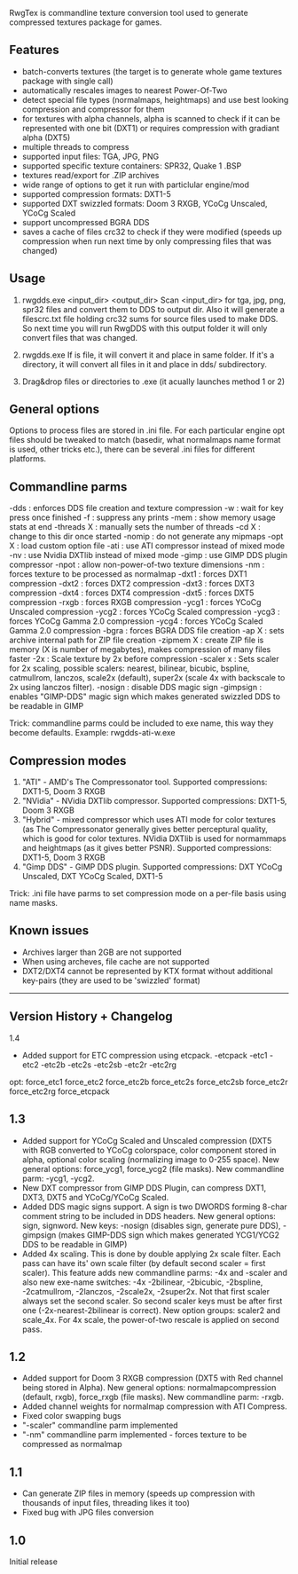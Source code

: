RwgTex is commandline texture conversion tool used to generate compressed textures package for games.

Features
------

- batch-converts textures (the target is to generate whole game textures
  package with single call)
- automatically rescales images to nearest Power-Of-Two
- detect special file types (normalmaps, heightmaps) and use best looking
  compression and compressor for them
- for textures with alpha channels, alpha is scanned to check if it can be
  represented with one bit (DXT1) or requires compression with gradiant
  alpha (DXT5)
- multiple threads to compress
- supported input files: TGA, JPG, PNG
- supported specific texture containers: SPR32, Quake 1 .BSP
- textures read/export for .ZIP archives
- wide range of options to get it run with particlular engine/mod
- supported compression formats: DXT1-5
- supported DXT swizzled formats: Doom 3 RXGB, YCoCg Unscaled, YCoCg Scaled
- support uncompressed BGRA DDS
- saves a cache of files crc32 to check if they were modified (speeds up
  compression when run next time by only compressing files that was changed)

 
Usage
------

1) rwgdds.exe <input_dir> <output_dir>
   Scan <input_dir> for tga, jpg, png, spr32 files and convert them to DDS to
   output dir. Also it will generate a filescrc.txt file holding crc32 sums for
   source files used to make DDS. So next time you will run RwgDDS with this
   output folder it will only convert files that was changed.

2) rwgdds.exe <path>
   If <path> is file, it will convert it and place in same folder. 
   If it's a directory, it will convert all files in it and place
   in dds/ subdirectory.

3) Drag&drop files or directories to .exe (it acually launches method 1 or 2)


General options
------

Options to process files are stored in .ini file. For each particular engine
opt files should be tweaked to match (basedir, what normalmaps name format
is used, other tricks etc.), there can be several .ini files for different
platforms.


Commandline parms
------

-dds       : enforces DDS file creation and texture compression
-w         : wait for key press once finished
-f         : suppress any prints
-mem       : show memory usage stats at end
-threads X : manually sets the number of threads
-cd X      : change to this dir once started
-nomip     : do not generate any mipmaps
-opt X     : load custom option file
-ati       : use ATI compressor instead of mixed mode
-nv        : use Nvidia DXTlib instead of mixed mode
-gimp      : use GIMP DDS plugin compressor
-npot      : allow non-power-of-two texture dimensions
-nm        : forces texture to be processed as normalmap
-dxt1      : forces DXT1 compression
-dxt2      : forces DXT2 compression
-dxt3      : forces DXT3 compression
-dxt4      : forces DXT4 compression
-dxt5      : forces DXT5 compression
-rxgb      : forces RXGB compression
-ycg1      : forces YCoCg Unscaled compression
-ycg2      : forces YCoCg Scaled compression
-ycg3      : forces YCoCg Gamma 2.0 compression
-ycg4      : forces YCoCg Scaled Gamma 2.0 compression
-bgra      : forces BGRA DDS file creation
-ap X      : sets archive internal path for ZIP file creation
-zipmem X  : create ZIP file is memory (X is number of megabytes),
             makes compression of many files faster
-2x        : Scale texture by 2x before compression
-scaler x  : Sets scaler for 2x scaling, possible scalers: nearest, bilinear,
             bicubic, bspline, catmullrom, lanczos, scale2x (default), super2x
			 (scale 4x with backscale to 2x using lanczos filter).
-nosign    : disable DDS magic sign
-gimpsign  : enables "GIMP-DDS" magic sign which makes generated swizzled
             DDS to be readable in GIMP

Trick: commandline parms could be included to exe name, this way they become defaults.
Example: rwgdds-ati-w.exe


Compression modes
------
1. "ATI" - AMD's The Compressonator tool.
   Supported compressions: DXT1-5, Doom 3 RXGB
2. "NVidia" - NVidia DXTlib compressor.
   Supported compressions: DXT1-5, Doom 3 RXGB
3. "Hybrid" - mixed compressor which uses ATI mode for color textures (as The
   Compressonator generally gives better perceptural quality, which is good for
   color textures. NVidia DXTlib is used for normammaps and heightmaps
   (as it gives better PSNR).
   Supported compressions: DXT1-5, Doom 3 RXGB
4. "Gimp DDS" - GIMP DDS plugin.
   Supported compressions: DXT YCoCg Unscaled, DXT YCoCg Scaled, DXT1-5
 
Trick: .ini file have parms to set compression mode on a per-file basis using name masks.


Known issues
------
- Archives larger than 2GB are not supported
- When using archeves, file cache are not supported
- DXT2/DXT4 cannot be represented by KTX format without additional key-pairs (they are used to be 'swizzled' format)

--------------------------------------------------------------------------------
 Version History + Changelog
--------------------------------------------------------------------------------

1.4
- Added support for ETC compression using etcpack.
-etcpack 
-etc1
-etc2
-etc2b
-etc2s
-etc2sb
-etc2r
-etc2rg

opt:
force_etc1
force_etc2
force_etc2b
force_etc2s
force_etc2sb
force_etc2r
force_etc2rg
force_etcpack

1.3
------
- Added support for YCoCg Scaled and Unscaled compression (DXT5 with RGB
  converted to YCoCg colorspace, color component stored in alpha, optional color
  scaling (normalizing image to 0-255 space). New general options: force_ycg1,
  force_ycg2 (file masks). New commandline parm: -ycg1, -ycg2.
- New DXT compressor from GIMP DDS Plugin, can compress DXT1, DXT3, DXT5 and
  YCoCg/YCoCg Scaled.
- Added DDS magic signs support. A sign is two DWORDS forming 8-char comment
  string to be included in DDS headers. New general options: sign, signword.
  New keys: -nosign (disables sign, generate pure DDS), -gimpsign
  (makes GIMP-DDS sign which makes generated YCG1/YCG2 DDS to be
  readable in GIMP)
- Added 4x scaling. This is done by double applying 2x scale filter.
  Each pass can have its' own scale filter (by default second scaler =
  first scaler). This feature adds new commandline parms: -4x and -scaler
  and also new exe-name switches: -4x -2bilinear, -2bicubic, -2bspline,
  -2catmullrom, -2lanczos, -2scale2x, -2super2x. Not that first scaler
  always set the second scaler. So second scaler keys must be after first
  one (-2x-nearest-2bilinear is correct). New option groups: scaler2 and
  scale_4x. For 4x scale, the power-of-two rescale is applied on second pass.

  
1.2
------ 
- Added support for Doom 3 RXGB compression (DXT5 with Red channel being stored
  in Alpha). New general options: normalmapcompression (default, rxgb),
  force_rxgb (file masks). New commandline parm: -rxgb.
- Added channel weights for normalmap compression with ATI Compress.
- Fixed color swapping bugs
- "-scaler" commandline parm implemented
- "-nm" commandline parm implemented - forces texture to be compressed as normalmap


1.1
------
- Can generate ZIP files in memory (speeds up compression with thousands of
  input files, threading likes it too)
- Fixed bug with JPG files conversion


1.0
------
Initial release



